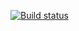 [![Build status](https://ci.appveyor.com/api/projects/status/y5tykbb6ktw1i3bx?svg=true)](https://ci.appveyor.com/project/dadiakov/ajs-hw-9-2)
